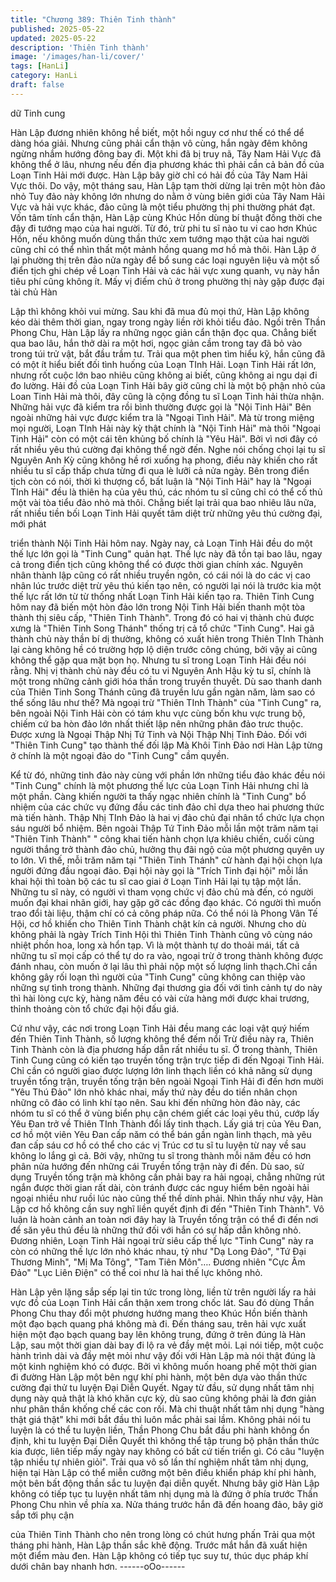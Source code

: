 ```yaml
---
title: "Chương 389: Thiên Tinh thành"
published: 2025-05-22
updated: 2025-05-22
description: 'Thiên Tinh thành'
image: '/images/han-li/cover/'
tags: [HanLi]
category: HanLi
draft: false
---
```


dữ Tinh cung

Hàn Lập đương nhiên không hề biết, một hồi nguy cơ như thế có
thể dể dàng hóa giải.
Nhưng cũng phải cẩn thận vô cùng, hắn ngày đêm không ngừng
nhắm hướng đông bay đi.
Một khi đã bị truy nã, Tây Nam Hải Vực đã không thể ở lâu,
nhưng nếu đến địa phương khác thì phải cần cả bản đồ của Loạn
Tinh Hải mới được.
Hàn Lập bây giờ chỉ có hải đồ của Tây Nam Hải Vực thôi.
Do vậy, một tháng sau, Hàn Lập tạm thời dừng lại trên một hòn
đảo nhỏ
Tuy đảo này không lớn nhưng do nằm ở vùng biên giới của Tây
Nam Hải Vực và hải vực khác, đảo cũng là một tiểu phường thị
phi thường phát đạt.
Vốn tâm tính cẩn thận, Hàn Lập cùng Khúc Hồn dùng bí thuật
đồng thời che đậy đi tướng mạo của hai người.
Từ đó, trừ phi tu sĩ nào tu vi cao hơn Khúc Hồn, nếu không muốn
dùng thần thức xem tướng mạo thật của hai người cũng chỉ có
thể nhìn thất một mảnh hồng quang mơ hồ mà thôi.
Hàn Lập ở lại phường thị trên đảo nửa ngày để bổ sung các loại
nguyên liệu và một số điển tịch ghi chép về Loạn Tinh Hải và các
hải vực xung quanh, vụ này hắn tiêu phí cũng không ít.
Mấy vị điếm chủ ở trong phường thị này gặp được đại tài chủ Hàn

Lập thì không khỏi vui mừng.
Sau khi đã mua đủ mọi thứ, Hàn Lập không kéo dài thêm thời
gian, ngay trong ngày liền rời khỏi tiểu đảo.
Ngồi trên Thần Phong Chu, Hàn Lập lấy ra những ngọc giản cẩn
thận đọc qua.
Chẳng biết qua bao lâu, hắn thở dài ra một hơi, ngọc giản cầm
trong tay đã bỏ vào trong túi trử vật, bắt đầu trầm tư.
Trải qua một phen tìm hiểu kỹ, hắn cũng đã có một ít hiểu biết đối
tình huống của Loạn TInh Hải.
Loạn Tinh Hải rất lớn, nhưng rốt cuộc lớn bao nhiêu cũng không
ai biết, cũng không ai ngu dại đi đo lường.
Hải đồ của Loạn Tinh Hải bây giờ cũng chỉ là một bộ phận nhỏ
của Loan Tinh Hải mà thôi, đây cũng là cộng đồng tu sĩ Loạn Tinh
hải thừa nhận.
Những hải vực đã kiểm tra rồi bình thường được gọi là "Nội Tinh
Hải" Bên ngoài những hải vực được kiểm tra là "Ngoại Tình Hải".
Mà từ trong miệng mọi người, Loạn TInh Hải này kỳ thật chính là
"Nội Tinh Hải" mà thôi
"Ngoại Tinh Hải" còn có một cái tên khủng bố chính là "Yêu Hải".
Bởi vì nơi đây có rất nhiều yêu thú cường đại không thể ngờ đến.
Nghe nói chống chọi lại tu sĩ Nguyên Anh Kỳ cũng không hề rơi
xuống hạ phong, điều này khiến cho rất nhiều tu sĩ cấp thấp chưa
từng đi qua lè lưỡi cả nửa ngày.
Bên trong điển tịch còn có nói, thời kì thượng cổ, bất luận là "Nội
Tinh Hải" hay là "Ngoại TInh Hải" đều là thiên hạ của yêu thú, các
nhóm tu sĩ cũng chỉ có thể cố thủ một vài tòa tiểu đảo nhỏ mà
thôi.
Chẳng biết lại trải qua bao nhiêu lâu nữa, rất nhiều tiền bối Loạn
Tinh Hải quyết tâm diệt trừ những yêu thú cường đại, mới phát

triển thành Nội Tinh Hải hôm nay.
Ngày nay, cả Loạn Tinh Hải đều do một thế lực lớn gọi là "Tinh
Cung" quản hạt.
Thế lực này đã tồn tại bao lâu, ngay cả trong điển tịch cũng không
thể có được thời gian chính xác.
Nguyên nhân thành lập cũng có rất nhiều truyền ngôn, có cái nói
là do các vị cao nhân lúc trước diệt trừ yêu thú kiến tạo nên, có
người lại nói là trước kia một thế lực rất lớn từ từ thống nhất Loạn
Tinh Hải kiến tạo ra.
Thiên Tinh Cung hôm nay đã biến một hòn đảo lớn trong Nội Tinh
Hải biến thanh một tòa thành thị siêu cấp, "Thiên Tinh Thành".
Trong đó có hai vị thành chủ được xưng là "Thiên Tinh Song
Thánh" thống trị cả tổ chức "Tinh Cung".
Hai gã thành chủ này thần bí dị thường, không có xuất hiên trong
Thiên TInh Thành lại càng không hề có trường hợp lộ diện trước
công chúng, bởi vậy ai cũng không thể gặp qua mặt bọn họ.
Nhưng tu sĩ trong Loạn Tinh Hải đều nói rằng.
Nhị vị thành chủ này đều có tu vi Nguyên Anh Hậu kỳ tu sĩ, chính
là một trong những cảnh giới hóa thần trong truyền thuyết.
Dù sao thanh danh của Thiên Tinh Song Thánh cũng đã truyền
lưu gần ngàn năm, làm sao có thể sống lâu như thế?
Mà ngoại trừ "Thiên TInh Thành" của "Tinh Cung" ra, bên ngoài
Nội Tinh Hải còn có tám khu vực cùng bốn khu vực trung bộ,
chiếm cứ ba hòn đảo lớn nhất thiết lập nên những phân đảo trưc
thuộc.
Được xưng là Ngoại Thập Nhị Tứ Tinh và Nội Thập Nhị Tinh Đảo.
Đối với "Thiên Tinh Cung" tạo thành thế đối lập
Mà Khôi Tinh Đảo nơi Hàn Lập từng ở chính là một ngoại đảo do
"Tinh Cung" cầm quyền.

Kể từ đó, những tinh đảo này cùng với phần lớn những tiểu đảo
khác đều nói "Tinh Cung" chính là một phương thế lực của Loạn
Tinh Hải nhưng chỉ là một phần.
Càng khiến người ta thấy ngạc nhiên chính là "Tinh Cung" bổ
nhiệm của các chức vụ đứng đầu các tinh đảo chỉ dựa theo hai
phương thức mà tiến hành.
Thập Nhị TInh Đảo là hai vị đảo chủ đại nhân tổ chức lựa chọn
sáu người bổ nhiệm. Bên ngoài Thập Tứ Tinh Đảo mỗi lần một
trăm năm tại "Thiên Tinh Thành" " công khai tiến hành chọn lựa
khiêu chiến, cuối cùng người thắng trở thành đảo chủ, hưởng thụ
đãi ngộ của một phương quyên uy to lớn.
Vì thế, mỗi trăm năm tại "Thiên Tinh Thánh" cử hành đại hội chọn
lựa người đứng đầu ngoại đảo.
Đại hội này gọi là "Trích Tinh đại hội" mỗi lần khai hội thì toàn bộ
các tu sĩ cao giai ở Loạn Tinh Hải lại tụ tập một lần.
Những tu sĩ này, có người vì tham vọng chức vị đảo chủ mà đến,
có người muốn đại khai nhãn giới, hay gặp gỡ các đồng đạo
khác. Có người thì muốn trao đổi tài liệu, thậm chí có cả công
pháp nữa. Có thể nói là Phong Vân Tế Hội, cơ hồ khiến cho Thiên
Tinh Thành chật kín cả người.
Nhưng cho dù không phải là ngày Trích Tinh Hội thì Thiên Tinh
Thành cũng vô cùng náo nhiệt phồn hoa, long xà hổn tạp.
Vì là một thành tự do thoải mái, tất cả những tu sĩ mọi cấp có thể
tự do ra vào, ngoại trừ ở trong thành không được đánh nhau, còn
muốn ở lại lâu thì phải nộp một số lượng linh thạch.Chỉ cần không
gây rối loạn thì người của "Tinh Cung" cũng không can thiệp vào
những sự tình trong thành.
Những đại thương gia đối với tình cảnh tự do này thì hài lòng cực
kỳ, hàng năm đều có vài cửa hàng mới được khai trương, thỉnh
thoảng còn tổ chức đại hội đấu giá.

Cứ như vậy, các nơi trong Loạn Tinh Hải đều mang các loại vật
quý hiếm đến Thiên Tinh Thành, số lượng không thể đếm nổi
Trừ điều này ra, Thiên Tinh Thành còn là địa phương hấp dẫn rất
nhiều tu sĩ. Ở trong thành, Thiên Tinh Cung cũng có kiến tạo
truyền tống trận trực tiếp đi đến Ngoại Tinh Hải.
Chỉ cần có người giao được lượng lớn linh thạch liền có khả năng
sử dụng truyền tống trận, truyền tống trận bên ngoài Ngoại Tinh
Hải đi đến hơn mười "Yêu Thú Đảo" lớn nhỏ khác nhai, mấy thứ
này đều do tiền nhân chọn những cô đảo có linh khí tạo nên.
Sau khi đến những hòn đảo này, các nhóm tu sĩ có thể ở vùng
biển phụ cận chém giết các loại yêu thú, cướp lấy Yêu Đan trở về
Thiên TInh Thành đổi lấy tinh thạch.
Lấy giá trị của Yêu Đan, cơ hồ một viên Yêu Đan cấp năm có thể
bán gần ngàn linh thạch, mà yêu đan cấp sáu cơ hồ có thể cho
các vị Trúc cơ tu sĩ tu luyện từ nay về sau không lo lắng gì cả.
Bởi vậy, những tu sĩ trong thành mỗi năm đều có hơn phân nửa
hướng đến những cái Truyền tống trận này đi đến.
Dù sao, sử dụng Truyền tống trận mà không cần phải bay ra hải
ngoại, chẳng những rút ngắn được thời gian rất dài, còn tránh
được các nguy hiểm bên ngoài hải ngoại nhiều như ruồi lúc nào
cũng thế thể dính phải.
Nhìn thấy như vậy, Hàn Lập cơ hồ không cần suy nghĩ liền quyết
định đi đến "Thiên Tinh Thành".
Vô luận là hoàn cảnh an toàn nơi đây hay là Truyền tống trận có
thể đi đến nơi để săn yêu thú đều là những thứ đối với hắn có sự
hấp dẫn không nhỏ.
Đương nhiên, Loạn Tinh Hải ngoại trừ siêu cấp thế lực "Tinh
Cung" này ra còn có những thế lực lớn nhỏ khác nhau, tỷ như
"Dạ Long Đảo", "Tứ Đại Thương Minh", "Mị Ma Tông", "Tam Tiên
Môn"…. Đương nhiên "Cực Âm Đảo" "Lục Liên Điện" có thể coi
như là hai thế lực không nhỏ.

Hàn Lập yên lặng sắp sếp lại tin tức trong lòng, liền từ trên người
lấy ra hải vực đồ của Loạn Tinh Hải cẩn thận xem trong chốc lát.
Sau đó dùng Thần Phong Chu thay đổi một phương hướng mang
theo Khúc Hồn biến thành một đạo bạch quang phá không mà đi.
Đến tháng sau, trên hải vực xuất hiện một đạo bạch quang bay
lên không trung, đứng ở trên đúng là Hàn Lập, sau một thời gian
dài bay đi lộ ra vẻ đầy mệt mỏi.
Lại nói tiếp, một cuộc hành trình dài và đầy mệt mỏi như vậy đối
với Hàn Lập mà nói thật đúng là một kinh nghiệm khó có được.
Bởi vì không muốn hoang phế một thời gian đi đường Hàn Lập
một bên ngự khí phi hành, một bên dựa vào thần thức cường đại
thử tu luyện Đại Diễn Quyết.
Ngay từ đầu, sử dụng nhất tâm nhị dụng này quả thật là khó khăn
cực kỳ, dù sao cũng không phải là đơn giản như phân thần khống
chế các con rối.
Mà chi thuật nhất tâm nhị dụng "hàng thật giá thật" khi mới bắt
đầu thì luôn mắc phải sai lầm.
Không phải nói tu luyện là có thể tu luyện liền, Thần Phong Chu
bắt đầu phi hành không ổn định, khi tu luyện Đại Diễn Quyết thì
không thể tập trung bộ phận thần thức kia được, liên tiếp mấy
ngày nay không có bất cứ tiến triển gì.
Có câu "luyện tập nhiều tự nhiên giỏi".
Trải qua vô số lần thí nghiệm nhất tâm nhị dụng, hiện tại Hàn Lập
có thể miễn cưỡng một bên điều khiển pháp khí phi hành, một
bên bất động thần sắc tu luyện đại diễn quyết.
Nhưng bây giờ Hàn Lập không có tiếp tục tu luyện nhất tâm nhị
dụng mà là đứng ở phía trước Thần Phong Chu nhìn về phía xa.
Nửa tháng trước hắn đã đến hoang đảo, bây giờ sắp tới phụ cận

của Thiên Tinh Thành cho nên trong lòng có chút hưng phấn
Trải qua một tháng phi hành, Hàn Lập thần sắc khẽ động.
Trước mắt hắn đã xuất hiện một điểm màu đen.
Hàn Lập không có tiếp tục suy tư, thúc dục pháp khí dưới chân
bay nhanh hơn.
------oOo------
